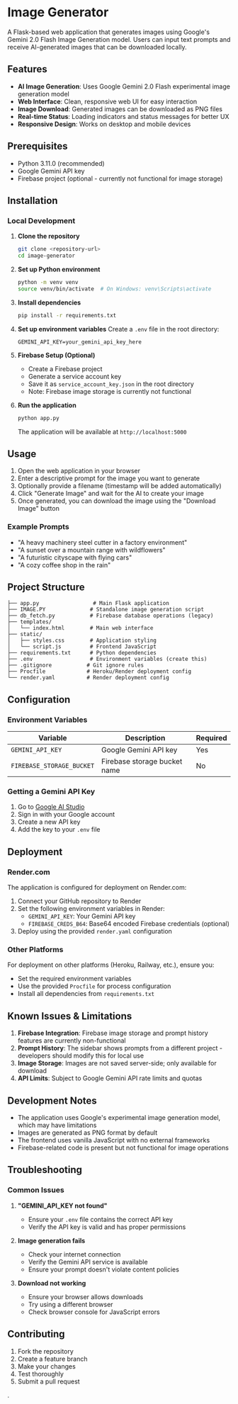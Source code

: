 # Image Generator

A Flask-based web application that generates images using Google's Gemini 2.0 Flash Image Generation model. Users can input text prompts and receive AI-generated images that can be downloaded locally.

## Features

- **AI Image Generation**: Uses Google Gemini 2.0 Flash experimental image generation model
- **Web Interface**: Clean, responsive web UI for easy interaction
- **Image Download**: Generated images can be downloaded as PNG files
- **Real-time Status**: Loading indicators and status messages for better UX
- **Responsive Design**: Works on desktop and mobile devices

## Prerequisites

- Python 3.11.0 (recommended)
- Google Gemini API key
- Firebase project (optional - currently not functional for image storage)

## Installation

### Local Development

1. **Clone the repository**

   ```bash
   git clone <repository-url>
   cd image-generator
   ```

2. **Set up Python environment**

   ```bash
   python -m venv venv
   source venv/bin/activate  # On Windows: venv\Scripts\activate
   ```

3. **Install dependencies**

   ```bash
   pip install -r requirements.txt
   ```

4. **Set up environment variables**
   Create a `.env` file in the root directory:

   ```env
   GEMINI_API_KEY=your_gemini_api_key_here
   ```

5. **Firebase Setup (Optional)**

   - Create a Firebase project
   - Generate a service account key
   - Save it as `service_account_key.json` in the root directory
   - Note: Firebase image storage is currently not functional

6. **Run the application**

   ```bash
   python app.py
   ```

   The application will be available at `http://localhost:5000`

## Usage

1. Open the web application in your browser
2. Enter a descriptive prompt for the image you want to generate
3. Optionally provide a filename (timestamp will be added automatically)
4. Click "Generate Image" and wait for the AI to create your image
5. Once generated, you can download the image using the "Download Image" button

### Example Prompts

- "A heavy machinery steel cutter in a factory environment"
- "A sunset over a mountain range with wildflowers"
- "A futuristic cityscape with flying cars"
- "A cozy coffee shop in the rain"

## Project Structure

```
├── app.py                 # Main Flask application
├── IMAGE.PY              # Standalone image generation script
├── db_fetch.py           # Firebase database operations (legacy)
├── templates/
│   └── index.html        # Main web interface
├── static/
│   ├── styles.css        # Application styling
│   └── script.js         # Frontend JavaScript
├── requirements.txt      # Python dependencies
├── .env                  # Environment variables (create this)
├── .gitignore           # Git ignore rules
├── Procfile             # Heroku/Render deployment config
└── render.yaml          # Render deployment config
```

## Configuration

### Environment Variables

| Variable                  | Description                  | Required |
| ------------------------- | ---------------------------- | -------- |
| `GEMINI_API_KEY`          | Google Gemini API key        | Yes      |
| `FIREBASE_STORAGE_BUCKET` | Firebase storage bucket name | No       |

### Getting a Gemini API Key

1. Go to [Google AI Studio](https://aistudio.google.com/)
2. Sign in with your Google account
3. Create a new API key
4. Add the key to your `.env` file

## Deployment

### Render.com

The application is configured for deployment on Render.com:

1. Connect your GitHub repository to Render
2. Set the following environment variables in Render:
   - `GEMINI_API_KEY`: Your Gemini API key
   - `FIREBASE_CREDS_B64`: Base64 encoded Firebase credentials (optional)
3. Deploy using the provided `render.yaml` configuration

### Other Platforms

For deployment on other platforms (Heroku, Railway, etc.), ensure you:

- Set the required environment variables
- Use the provided `Procfile` for process configuration
- Install all dependencies from `requirements.txt`

## Known Issues & Limitations

1. **Firebase Integration**: Firebase image storage and prompt history features are currently non-functional
2. **Prompt History**: The sidebar shows prompts from a different project - developers should modify this for local use
3. **Image Storage**: Images are not saved server-side; only available for download
4. **API Limits**: Subject to Google Gemini API rate limits and quotas

## Development Notes

- The application uses Google's experimental image generation model, which may have limitations
- Images are generated as PNG format by default
- The frontend uses vanilla JavaScript with no external frameworks
- Firebase-related code is present but not functional for image operations

## Troubleshooting

### Common Issues

1. **"GEMINI_API_KEY not found"**

   - Ensure your `.env` file contains the correct API key
   - Verify the API key is valid and has proper permissions

2. **Image generation fails**

   - Check your internet connection
   - Verify the Gemini API service is available
   - Ensure your prompt doesn't violate content policies

3. **Download not working**
   - Ensure your browser allows downloads
   - Try using a different browser
   - Check browser console for JavaScript errors

## Contributing

1. Fork the repository
2. Create a feature branch
3. Make your changes
4. Test thoroughly
5. Submit a pull request

.
